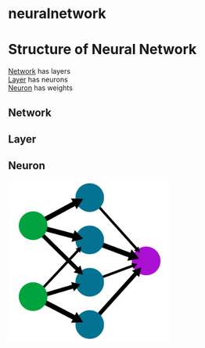 # neuralnetwork
# Structure of Neural Network

[Network](#Network) has layers<br>
[Layer](#Layer) has neurons<br>
[Neuron](#Neuron) has weights<br>

## Network

## Layer

## Neuron
<img src="/images/network1.png" alt="drawing" width="330" hight="440"/>
